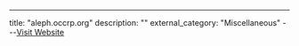 ---
title: "aleph.occrp.org"
description: ""
external_category: "Miscellaneous"
---[Visit Website](https://aleph.occrp.org)

